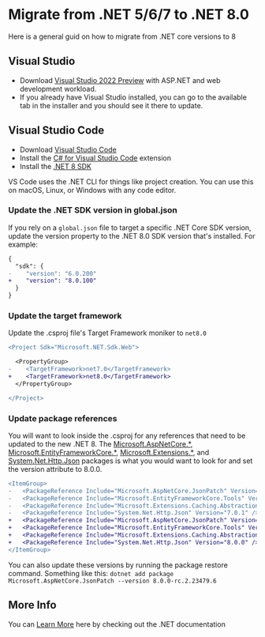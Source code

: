 # Migrate from .NET 5/6/7 to .NET 8.0

Here is a general guid on how to migrate from .NET core versions to 8

## Visual Studio

- Download [Visual Studio 2022 Preview](https://visualstudio.microsoft.com/vs/preview/#download-preview) with ASP.NET and web development workload.
- If you already have Visual Studio installed, you can go to the available tab in the installer and you should see it there to update.

## Visual Studio Code

- Download [Visual Studio Code](https://code.visualstudio.com/download)
- Install the [C# for Visual Studio Code](https://marketplace.visualstudio.com/items?itemName=ms-dotnettools.csharp) extension
- Install the [.NET 8 SDK](https://dotnet.microsoft.com/en-us/download/dotnet/8.0)

VS Code uses the .NET CLI for things like project creation. You can use this on macOS, Linux, or Windows with any code editor.

### Update the .NET SDK version in global.json

If you rely on a `global.json` file to target a specific .NET Core SDK version, update the version property to the .NET 8.0 SDK version that's installed. For example:

```diff
{
  "sdk": {
-    "version": "6.0.200"
+    "version": "8.0.100"
  }
}
```

### Update the target framework

Update the .csproj file's Target Framework moniker to `net8.0`

```diff
<Project Sdk="Microsoft.NET.Sdk.Web">

  <PropertyGroup>
-    <TargetFramework>net7.0</TargetFramework>
+    <TargetFramework>net8.0</TargetFramework>
  </PropertyGroup>

</Project>
```

### Update package references

You will want to look inside the .csproj for any references that need to be updated to the new .NET 8. The [Microsoft.AspNetCore.*](https://www.nuget.org/packages?q=Microsoft.AspNetCore.*), [Microsoft.EntityFrameworkCore.*](https://www.nuget.org/packages?q=Microsoft.EntityFrameworkCore.*), [Microsoft.Extensions.*](https://www.nuget.org/packages?q=Microsoft.Extensions.*), and [System.Net.Http.Json]() packages is what you would want to look for and set the version attribute to 8.0.0.

```diff
<ItemGroup>
-   <PackageReference Include="Microsoft.AspNetCore.JsonPatch" Version="7.0.12" />
-   <PackageReference Include="Microsoft.EntityFrameworkCore.Tools" Version="7.0.12" />
-   <PackageReference Include="Microsoft.Extensions.Caching.Abstractions" Version="7.0.0" />
-   <PackageReference Include="System.Net.Http.Json" Version="7.0.1" />
+   <PackageReference Include="Microsoft.AspNetCore.JsonPatch" Version="8.0.0" />
+   <PackageReference Include="Microsoft.EntityFrameworkCore.Tools" Version="8.0.0">
+   <PackageReference Include="Microsoft.Extensions.Caching.Abstractions" Version="8.0.0" />
+   <PackageReference Include="System.Net.Http.Json" Version="8.0.0" />
</ItemGroup>
```

You can also update these versions by running the package restore command.  Something like this:  `dotnet add package Microsoft.AspNetCore.JsonPatch --version 8.0.0-rc.2.23479.6`

## More Info

You can [Learn More](https://learn.microsoft.com/en-us/aspnet/core/migration/70-80?view=aspnetcore-7.0&tabs=visual-studio) here by checking out the .NET documentation